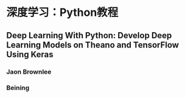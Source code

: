 # 深度学习：Python教程

## Deep Learning With Python: Develop Deep Learning Models on Theano and TensorFlow Using Keras

### Jaon Brownlee

### Beining

